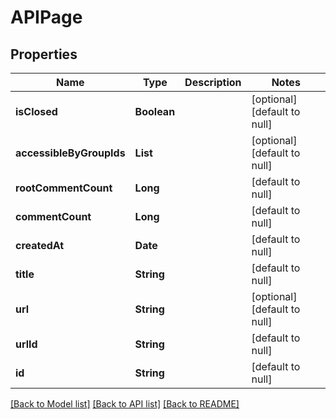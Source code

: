 # APIPage
## Properties

| Name | Type | Description | Notes |
|------------ | ------------- | ------------- | -------------|
| **isClosed** | **Boolean** |  | [optional] [default to null] |
| **accessibleByGroupIds** | **List** |  | [optional] [default to null] |
| **rootCommentCount** | **Long** |  | [default to null] |
| **commentCount** | **Long** |  | [default to null] |
| **createdAt** | **Date** |  | [default to null] |
| **title** | **String** |  | [default to null] |
| **url** | **String** |  | [optional] [default to null] |
| **urlId** | **String** |  | [default to null] |
| **id** | **String** |  | [default to null] |

[[Back to Model list]](../README.md#documentation-for-models) [[Back to API list]](../README.md#documentation-for-api-endpoints) [[Back to README]](../README.md)

